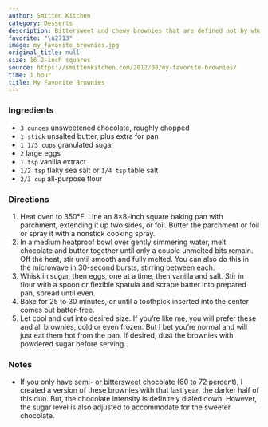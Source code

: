 ```yaml
---
author: Smitten Kitchen
category: Desserts
description: Bittersweet and chewy brownies that are defined not by what they have in them but what they don\u2019t; there\u2019s no brown sugar or brown butter, baking powder, Dutched cocoa, cake flour, nuts, coffee granules, chips or frosting.
favorite: "\u2713"
image: my_favorite_brownies.jpg
original_title: null
size: 16 2-inch squares
source: https://smittenkitchen.com/2012/08/my-favorite-brownies/
time: 1 hour
title: My Favorite Brownies
---
```




### Ingredients

* `3 ounces` unsweetened chocolate, roughly chopped
* `1 stick` unsalted butter, plus extra for pan
* `1 1/3 cups` granulated sugar
* `2` large eggs
* `1 tsp` vanilla extract
* `1/2 tsp` flaky sea salt or `1/4 tsp` table salt
* `2/3 cup` all-purpose flour

### Directions

1. Heat oven to 350°F. Line an 8×8-inch square baking pan with parchment, extending it up two sides, or foil. Butter the parchment or foil or spray it with a nonstick cooking spray.
2. In a medium heatproof bowl over gently simmering water, melt chocolate and butter together until only a couple unmelted bits remain. Off the heat, stir until smooth and fully melted. You can also do this in the microwave in 30-second bursts, stirring between each. 
3. Whisk in sugar, then eggs, one at a time, then vanilla and salt. Stir in flour with a spoon or flexible spatula and scrape batter into prepared pan, spread until even. 
4. Bake for 25 to 30 minutes, or until a toothpick inserted into the center comes out batter-free.
5. Let cool and cut into desired size. If you’re like me, you will prefer these and all brownies, cold or even frozen. But I bet you’re normal and will just eat them hot from the pan. If desired, dust the brownies with powdered sugar before serving.

### Notes

- If you only have semi- or bittersweet chocolate (60 to 72 percent), I created a version of these brownies with that last year, the darker half of this duo. But, the chocolate intensity is definitely dialed down. However, the sugar level is also adjusted to accommodate for the sweeter chocolate.
